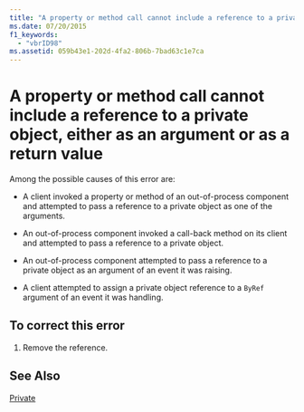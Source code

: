 ```yaml
---
title: "A property or method call cannot include a reference to a private object, either as an argument or as a return value"
ms.date: 07/20/2015
f1_keywords: 
  - "vbrID98"
ms.assetid: 059b43e1-202d-4fa2-806b-7bad63c1e7ca
---
```

# A property or method call cannot include a reference to a private object, either as an argument or as a return value
Among the possible causes of this error are:  
  
- A client invoked a property or method of an out-of-process component and attempted to pass a reference to a private object as one of the arguments.  
  
- An out-of-process component invoked a call-back method on its client and attempted to pass a reference to a private object.  
  
- An out-of-process component attempted to pass a reference to a private object as an argument of an event it was raising.  
  
- A client attempted to assign a private object reference to a `ByRef` argument of an event it was handling.  
  
## To correct this error  
  
1. Remove the reference.  
  
## See Also  
 [Private](../../../visual-basic/language-reference/modifiers/private.md)
